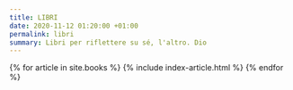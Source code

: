 ```yaml
---
title: LIBRI
date: 2020-11-12 01:20:00 +01:00
permalink: libri
summary: Libri per riflettere su sé, l'altro. Dio
---
```


<section class="post-index">
{% for article in site.books %}
{% include index-article.html %}
{% endfor %}
</section>